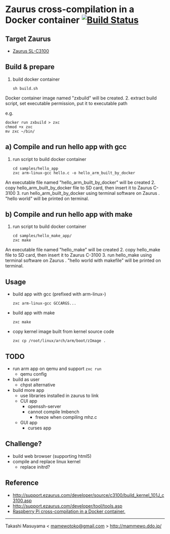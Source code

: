 Zaurus cross-compilation in a Docker container [![Build Status](https://travis-ci.org/mamewotoko/zaurus_xdocker.svg?branch=master)](https://travis-ci.org/mamewotoko/zaurus_xdocker)
==============================================

Target Zaurus
-------------
* [Zaurus SL-C3100](http://ezaurus.com/index_nonfla.html)

Build & prepare
---------------------
1. build docker container

    ```
    sh build.sh
    ```
Docker container image named "zxbuild" will be created.
2. extract build script, set executable permission, put it to executable path

  e.g.
  ```
  docker run zxbuild > zxc
  chmod +x zxc
  mv zxc ~/bin/
  ```

a) Compile and run hello app with gcc
-------------------------------------
1. run script to build docker container

    ```
    cd samples/hello_app
    zxc arm-linux-gcc hello.c -o hello_arm_built_by_docker
    ```
An executable file named "hello_arm_built_by_docker" will be created
2. copy hello_arm_built_by_docker file to SD card, then insert it to Zaurus C-3100
3. run hello_arm_built_by_docker using terminal software on Zaurus . "hello world" will be printed on terminal.

b) Compile and run hello app with make
-------------------------------------
1. run script to build docker container

    ```
    cd samples/hello_make_app/
    zxc make
    ```
An executable file named "hello_make" will be created
2. copy hello_make file to SD card, then insert it to Zaurus C-3100
3. run hello_make using terminal software on Zaurus . "hello world with makefile" will be printed on terminal.

Usage
-----
* build app with gcc (prefixed with arm-linux-)

   ```
   zxc arm-linux-gcc GCCARGS...
   ```
* build app with make

   ```
   zxc make
   ```
* copy kernel image built from kernel source code
  
  ```
  zxc cp /root/linux/arch/arm/boot/zImage .
  ```

TODO
----
* run arm app on qemu and support `zxc run`
  * qemu config
* build as user 
  * chpst alternative 
* build more app
  * use libraries installed in zaurus to link
  * CUI app
    * openssh-server
    * cannot compile lmbench
      * freeze when compiling mhz.c
  * GUI app
    * curses app

Challenge?
----------
* build web browser (supporting html5)
* compile and replace linux kernel
  * replace initrd?

Reference
---------
* http://support.ezaurus.com/developer/source/c3100/build_kernel_101J_c3100.asp
* http://support.ezaurus.com/developer/tool/tools.asp
* [Raspberry Pi cross-compilation in a Docker container.](https://github.com/sdt/docker-raspberry-pi-cross-compiler)

----
Takashi Masuyama < mamewotoko@gmail.com >
http://mammewo.ddo.jp/

